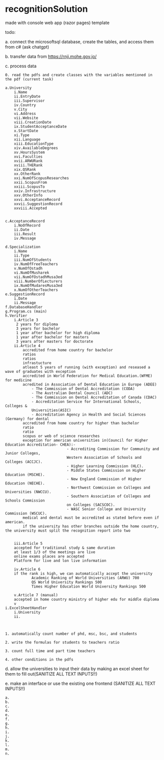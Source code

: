 # recognitionSolution

made with console web app (razor pages) template

todo:

a. connect the microsoftsql database, create the tables, and access them from c# (ask chatgpt)

b. transfer data from https://rnji.mohe.gov.jo/

c. process data 

    0. read the pdfs and create classes with the variables mentioned in the pdf (current task)

    a.University
        i.Name
        ii.EntryDate
        iii.Supervisor
        iv.Country
        v.City
        vi.Address
        vii.Website
        viii.CreationDate
        ix.StudentAcceptanceDate
        x.StartDate
        xi.Type
        xii.Language
        xiii.EducationType
        xiv.AvailableDegrees
        xv.HoursSystem
        xvi.Faculties
        xvii.ARWURank
        xviii.THERank
        xix.QSRank
        xx.OtherRank
        xxi.NumOfScopusResearches
        xxii.ScopusFrom
        xxiii.ScopusTo
        xxiv.Infrastructure
        xxv.OtherInfo
        xxvi.AcceptanceRecord
        xxvii.SuggestionRecord
        xxviii.Accepted
        
    
    c.AcceptanceRecord
        i.NoOfRecord
        ii.Date
        iii.Result
        iv.Message
        
    d.Specialization
        i.Name
        ii.Type
        iii.NumOfStudents
        iv.NumOfFreeTeachers
        v.NumOfOstadh
        vi.NumOfMusharek
        vii.NumOfOstadhMusa3ed
        viii.NumberOfLecturers
        ix.NumOfMudaresMusa3ed
        x.NumOfOtherTeachers
    e.SuggestionRecord
        i.Date
        ii.Message
    f.DatabaseHandler
    g.Program.cs (main)
    h.Verifier
        i.Article 3
         2 years for diploma
         3 years for bachelor
         1 year after bachelor for high diploma
         1 year after bachelor for masters
         3 years after masters for doctorate
        ii.Article 4
            accredited from home country for bachelor
            ratios
            ratios
            infrastucture
            atleast 5 years of running (with exception) and reseased a wave of graduates with exception
            accredited in World Federation for Medical Education.(WFME) for medicine
            acredited in Association of Dental Education in Europe (ADEE)
                - The Commission of Dental Accreditation (CODA)
                - The Australian Dental Council (ADC)
                - The Commission on Dental Accreditation of Canada (CDAC)
                - Accreditation Service for International Schools, Colleges &
                Universities(ASIC)
                - Accreditation Agency in Health and Social Sciences (Germany) for dental
            accredited from home country for higher than bachelor  
            ratio
            ratio
            scopus or web of science researches
            exception for american universities in(Council for Higher Education Accreditation- CHEA):-
                                - Accrediting Commission for Community and Junior Colleges,
                                Western Association of Schools and Colleges (ACCJC).
                                - Higher Learning Commission (HLC).
                                - Middle States Commission on Higher Education (MSCHE).
                                - New England Commission of Higher Education (NECHE).
                                - Northwest Commission on Colleges and Universities (NWCCU).
                                - Southern Association of Colleges and Schools Commission
                                on Colleges (SACSCOC).
                                - WASC Senior College and University Commission (WSCUC).
            medical and dental must be accredited as stated before even if american.  
            if the university has other branches outside the home country, the university must split the recognition report into two
            
                                
        iii.Article 5
        accepted for traditional study & same duration
        at least 1/3 of the meetings are live
        online exams places are accepted
        Platform for live and lon live information
        
        iv.Article 6
        if the rank is high, we can automatically accept the university
                Academic Ranking of World Universities (ARWU) 700
                QS World University Rankings 500
                Times Higher Education World University Rankings 500
                
        v.Article 7 (manual)
        accepted in home country ministry of higher edu for middle diploma
        v
    i.ExcelSheetHandler
        i.University
        ii.
    
    
    
    1. automatically count number of phd, msc, bsc, and students
    
    2. write the formulas for students to teachers ratio
    
    3. count full time and part time teachers

    4. other conditions in the pdfs
    
d. allow the universities to input their data by making an excel sheet for them to fill out(SANITIZE ALL TEXT INPUTS!!)

e. make an interface or use the existing one frontend (SANITIZE ALL TEXT INPUTS!!)

    a.
    b.
    c.
    d.
    e.
    f.
    g.
    h.
    i.
    j.
    k.
    l.
    m.
    n.
        
    
